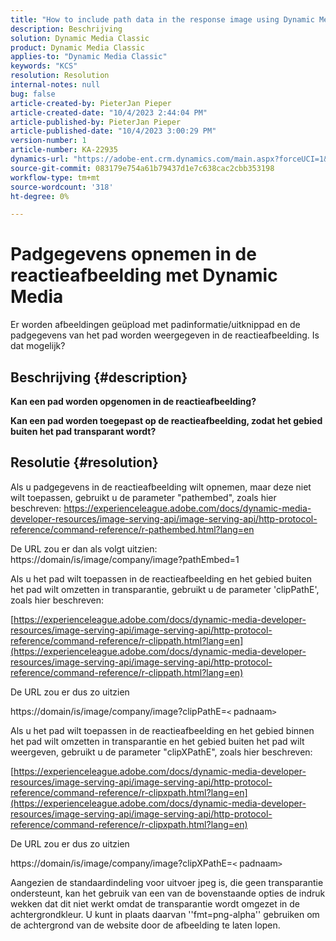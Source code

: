 ```yaml
---
title: "How to include path data in the response image using Dynamic Media"
description: Beschrijving
solution: Dynamic Media Classic
product: Dynamic Media Classic
applies-to: "Dynamic Media Classic"
keywords: "KCS"
resolution: Resolution
internal-notes: null
bug: false
article-created-by: PieterJan Pieper
article-created-date: "10/4/2023 2:44:04 PM"
article-published-by: PieterJan Pieper
article-published-date: "10/4/2023 3:00:29 PM"
version-number: 1
article-number: KA-22935
dynamics-url: "https://adobe-ent.crm.dynamics.com/main.aspx?forceUCI=1&pagetype=entityrecord&etn=knowledgearticle&id=92487871-c462-ee11-be6e-6045bd006793"
source-git-commit: 083179e754a61b79437d1e7c638cac2cbb353198
workflow-type: tm+mt
source-wordcount: '318'
ht-degree: 0%

---
```


# Padgegevens opnemen in de reactieafbeelding met Dynamic Media


Er worden afbeeldingen geüpload met padinformatie/uitknippad en de padgegevens van het pad worden weergegeven in de reactieafbeelding.
Is dat mogelijk?

## Beschrijving {#description}


<b>Kan een pad worden opgenomen in de reactieafbeelding?</b>

<b>Kan een pad worden toegepast op de reactieafbeelding, zodat het gebied buiten het pad transparant wordt?</b>


## Resolutie {#resolution}


Als u padgegevens in de reactieafbeelding wilt opnemen, maar deze niet wilt toepassen, gebruikt u de parameter &quot;pathembed&quot;, zoals hier beschreven: https://experienceleague.adobe.com/docs/dynamic-media-developer-resources/image-serving-api/image-serving-api/http-protocol-reference/command-reference/r-pathembed.html?lang=en

De URL zou er dan als volgt uitzien: https://domain/is/image/company/image?pathEmbed=1

Als u het pad wilt toepassen in de reactieafbeelding en het gebied buiten het pad wilt omzetten in transparantie, gebruikt u de parameter &#39;clipPathE&#39;, zoals hier beschreven:

[https://experienceleague.adobe.com/docs/dynamic-media-developer-resources/image-serving-api/image-serving-api/http-protocol-reference/command-reference/r-clippath.html?lang=en](https://experienceleague.adobe.com/docs/dynamic-media-developer-resources/image-serving-api/image-serving-api/http-protocol-reference/command-reference/r-clippath.html?lang=en)

De URL zou er dus zo uitzien

https://domain/is/image/company/image?clipPathE=`<` padnaam`>`

Als u het pad wilt toepassen in de reactieafbeelding en het gebied binnen het pad wilt omzetten in transparantie en het gebied buiten het pad wilt weergeven, gebruikt u de parameter &quot;clipXPathE&quot;, zoals hier beschreven:

[https://experienceleague.adobe.com/docs/dynamic-media-developer-resources/image-serving-api/image-serving-api/http-protocol-reference/command-reference/r-clipxpath.html?lang=en](https://experienceleague.adobe.com/docs/dynamic-media-developer-resources/image-serving-api/image-serving-api/http-protocol-reference/command-reference/r-clipxpath.html?lang=en)

De URL zou er dus zo uitzien

https://domain/is/image/company/image?clipXPathE=`<` padnaam`>`

Aangezien de standaardindeling voor uitvoer jpeg is, die geen transparantie ondersteunt, kan het gebruik van een van de bovenstaande opties de indruk wekken dat dit niet werkt omdat de transparantie wordt omgezet in de achtergrondkleur. U kunt in plaats daarvan &#39;&#39;fmt=png-alpha&#39;&#39; gebruiken om de achtergrond van de website door de afbeelding te laten lopen.


